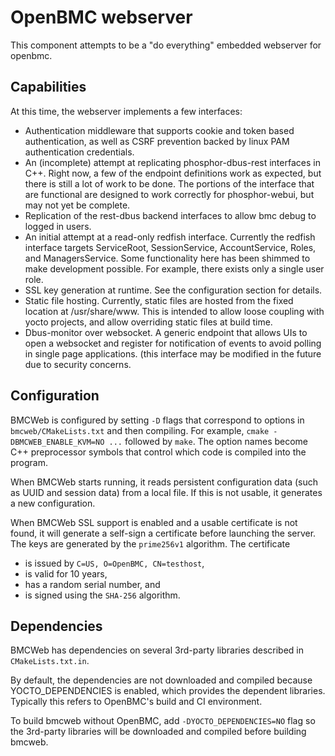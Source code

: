 # OpenBMC webserver #

This component attempts to be a "do everything" embedded webserver for openbmc.


## Capabilities ##
At this time, the webserver implements a few interfaces:
+ Authentication middleware that supports cookie and token based authentication, as well as CSRF prevention backed by linux PAM authentication credentials.
+ An (incomplete) attempt at replicating phosphor-dbus-rest interfaces in C++.  Right now, a few of the endpoint definitions work as expected, but there is still a lot of work to be done.  The portions of the interface that are functional are designed to work correctly for phosphor-webui, but may not yet be complete.
+ Replication of the rest-dbus backend interfaces to allow bmc debug to logged in users.
+ An initial attempt at a read-only redfish interface.  Currently the redfish interface targets ServiceRoot, SessionService, AccountService, Roles, and ManagersService.  Some functionality here has been shimmed to make development possible.  For example, there exists only a single user role.
+ SSL key generation at runtime.  See the configuration section for details.
+ Static file hosting.  Currently, static files are hosted from the fixed location at /usr/share/www.  This is intended to allow loose coupling with yocto projects, and allow overriding static files at build time.
+ Dbus-monitor over websocket.  A generic endpoint that allows UIs to open a websocket and register for notification of events to avoid polling in single page applications.  (this interface may be modified in the future due to security concerns.

## Configuration

BMCWeb is configured by setting `-D` flags that correspond to options
in `bmcweb/CMakeLists.txt` and then compiling.  For example, `cmake
-DBMCWEB_ENABLE_KVM=NO ...` followed by `make`.  The option names
become C++ preprocessor symbols that control which code is compiled
into the program.

When BMCWeb starts running, it reads persistent configuration data
(such as UUID and session data) from a local file.  If this is not
usable, it generates a new configuration.

When BMCWeb SSL support is enabled and a usable certificate is not
found, it will generate a self-sign a certificate before launching the
server.  The keys are generated by the `prime256v1` algorithm.  The
certificate
 - is issued by `C=US, O=OpenBMC, CN=testhost`,
 - is valid for 10 years,
 - has a random serial number, and
 - is signed using the `SHA-256` algorithm.

## Dependencies

BMCWeb has dependencies on several 3rd-party libraries described in
`CMakeLists.txt.in`.

By default, the dependencies are not downloaded and compiled because
YOCTO_DEPENDENCIES is enabled, which provides the dependent libraries.
Typically this refers to OpenBMC's build and CI environment.

To build bmcweb without OpenBMC, add `-DYOCTO_DEPENDENCIES=NO` flag so the
3rd-party libraries will be downloaded and compiled before building bmcweb.

